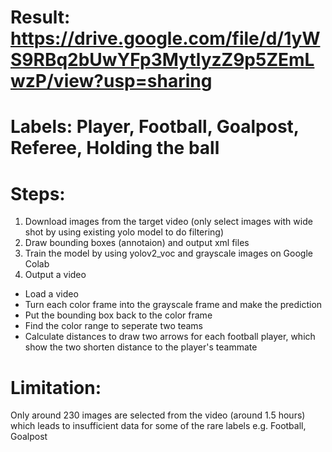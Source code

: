 # Result: https://drive.google.com/file/d/1yWS9RBq2bUwYFp3MytlyzZ9p5ZEmLwzP/view?usp=sharing

# Labels: Player, Football, Goalpost, Referee, Holding the ball

# Steps:
1. Download images from the target video (only select images with wide shot by using existing yolo model to do filtering)
2. Draw bounding boxes (annotaion) and output xml files
3. Train the model by using yolov2_voc and grayscale images on Google Colab
4. Output a video
  - Load a video
  - Turn each color frame into the grayscale frame and make the prediction
  - Put the bounding box back to the color frame
  - Find the color range to seperate two teams
  - Calculate distances to draw two arrows for each football player, which show the two shorten distance to the player's teammate

# Limitation:
Only around 230 images are selected from the video (around 1.5 hours) which leads to insufficient data for some of the rare labels e.g. Football, Goalpost

